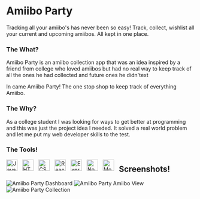 # Amiibo Party
Tracking all your amiibo's has never been so easy! Track, collect, wishlist all your current and upcoming amiibos. All kept in one place.

### The What?
Amiibo Party is an amiibo collection app that was an idea inspired by a friend from college who loved amiibos but had no real way to keep track of all the ones he had collected and future ones he didn'text

In came Amiibo Party! The one stop shop to keep track of everything Amiibo.

### The Why?
As a college student I was looking for ways to get better at programming and this was just the project idea I needed. It solved a real world problem and let me put my web developer skills to the test.

### The Tools!
<img align="left" alt="JavaScript" width="30px" style="padding-right:10px" src="https://cdn.jsdelivr.net/gh/devicons/devicon/icons/javascript/javascript-original.svg" />
<img align="left" alt="HTML5" width="30px" style="padding-right:10px" src="https://cdn.jsdelivr.net/gh/devicons/devicon/icons/html5/html5-original.svg" />
<img align="left" alt="CSS3" width="30px" style="padding-right:10px" src="https://cdn.jsdelivr.net/gh/devicons/devicon/icons/css3/css3-original.svg" />
<img align="left" alt="React" width="30px" style="padding-right:10px" src="https://cdn.jsdelivr.net/gh/devicons/devicon/icons/react/react-original.svg" />
<img align="left" alt="Express" width="30px" style="padding-right:10px" src="https://cdn.jsdelivr.net/gh/devicons/devicon/icons/express/express-original.svg" />
<img align="left" alt="Node" width="30px" style="padding-right:10px" src="https://cdn.jsdelivr.net/gh/devicons/devicon/icons/nodejs/nodejs-original.svg" />
<img align="left" alt="Mongo DB" width="30px" style="padding-right:10px" src="https://cdn.jsdelivr.net/gh/devicons/devicon/icons/mongodb/mongodb-original.svg" />

## Screenshots!

![Amiibo Party Dashboard]([https://via.placeholder.com/468x300?text=App+Screenshot+Here](https://github.com/CydoEntis/amiibo-party-frontend/blob/main/src/assets/images/amiibo-list.png?raw=true))
![Amiibo Party Amiibo View]([https://via.placeholder.com/468x300?text=App+Screenshot+Here](https://github.com/CydoEntis/amiibo-party-frontend/blob/main/src/assets/images/amiibo-view.png?raw=true))
![Amiibo Party Collection]([https://via.placeholder.com/468x300?text=App+Screenshot+Here](https://github.com/CydoEntis/amiibo-party-frontend/blob/main/src/assets/images/collection-list.png?raw=true))
